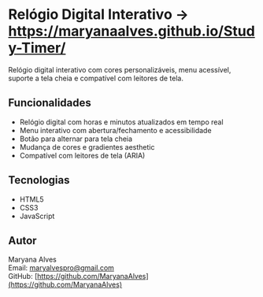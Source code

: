 # Relógio Digital Interativo ->  https://maryanaalves.github.io/Study-Timer/

Relógio digital interativo com cores personalizáveis, menu acessível, suporte a tela cheia e compatível com leitores de tela.

## Funcionalidades

- Relógio digital com horas e minutos atualizados em tempo real
- Menu interativo com abertura/fechamento e acessibilidade
- Botão para alternar para tela cheia
- Mudança de cores e gradientes aesthetic
- Compatível com leitores de tela (ARIA)

## Tecnologias

- HTML5
- CSS3
- JavaScript

## Autor

Maryana Alves  
Email: maryalvespro@gmail.com  
GitHub: [https://github.com/MaryanaAlves](https://github.com/MaryanaAlves)
